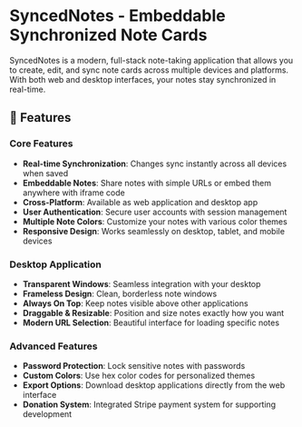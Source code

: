 # SyncedNotes - Embeddable Synchronized Note Cards

SyncedNotes is a modern, full-stack note-taking application that allows you to create, edit, and sync note cards across multiple devices and platforms. With both web and desktop interfaces, your notes stay synchronized in real-time.

## 🌟 Features

### Core Features
- **Real-time Synchronization**: Changes sync instantly across all devices when saved
- **Embeddable Notes**: Share notes with simple URLs or embed them anywhere with iframe code
- **Cross-Platform**: Available as web application and desktop app
- **User Authentication**: Secure user accounts with session management
- **Multiple Note Colors**: Customize your notes with various color themes
- **Responsive Design**: Works seamlessly on desktop, tablet, and mobile devices

### Desktop Application
- **Transparent Windows**: Seamless integration with your desktop
- **Frameless Design**: Clean, borderless note windows
- **Always On Top**: Keep notes visible above other applications
- **Draggable & Resizable**: Position and size notes exactly how you want
- **Modern URL Selection**: Beautiful interface for loading specific notes

### Advanced Features
- **Password Protection**: Lock sensitive notes with passwords
- **Custom Colors**: Use hex color codes for personalized themes
- **Export Options**: Download desktop applications directly from the web interface
- **Donation System**: Integrated Stripe payment system for supporting development
